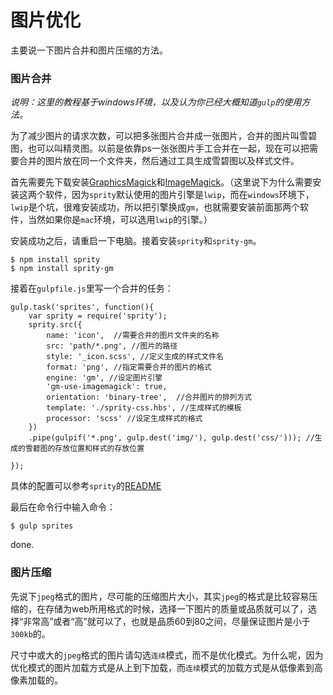 # 图片优化

主要说一下图片合并和图片压缩的方法。

### 图片合并

*说明：这里的教程基于windows环境，以及认为你已经大概知道`gulp`的使用方法。*

为了减少图片的请求次数，可以把多张图片合并成一张图片，合并的图片叫雪碧图，也可以叫精灵图。以前是依靠ps一张张图片手工合并在一起，现在可以把需要合并的图片放在同一个文件夹，然后通过工具生成雪碧图以及样式文件。

首先需要先下载安装[GraphicsMagick](http://www.graphicsmagick.org/)和[ImageMagick](http://www.imagemagick.org/script/index.php)。（这里说下为什么需要安装这两个软件，因为`sprity`默认使用的图片引擎是`lwip`，而在`windows`环境下，`lwip`是个坑，很难安装成功，所以把引擎换成`gm`，也就需要安装前面那两个软件，当然如果你是`mac`环境，可以选用`lwip`的引擎。）

安装成功之后，请重启一下电脑。接着安装`sprity`和`sprity-gm`。
````
$ npm install sprity
$ npm install sprity-gm
````

接着在`gulpfile.js`里写一个合并的任务：
````
gulp.task('sprites', function(){
    var sprity = require('sprity');
    sprity.src({
        name: 'icon',  //需要合并的图片文件夹的名称
        src: 'path/*.png', //图片的路径
        style: '_icon.scss', //定义生成的样式文件名
        format: 'png', //指定需要合并的图片的格式
        engine: 'gm', //设定图片引擎
        'gm-use-imagemagick': true,
        orientation: 'binary-tree',  //合并图片的排列方式
        template: './sprity-css.hbs', //生成样式的模板
        processor: 'scss' //设定生成样式的格式
    })
    .pipe(gulpif('*.png', gulp.dest('img/'), gulp.dest('css/'))); //生成的雪碧图的存放位置和样式的存放位置

});
````
具体的配置可以参考`sprity`的[README](https://github.com/sprity/sprity)

最后在命令行中输入命令：
````
$ gulp sprites
````
done.

### 图片压缩

先说下`jpeg`格式的图片，尽可能的压缩图片大小，其实`jpeg`的格式是比较容易压缩的，在存储为web所用格式的时候，选择一下图片的质量或品质就可以了，选择“非常高”或者“高”就可以了，也就是品质60到80之间，尽量保证图片是小于`300kb`的。

尺寸中或大的`jpeg`格式的图片请勾选`连续`模式，而不是优化模式。为什么呢，因为优化模式的图片加载方式是从上到下加载，而`连续`模式的加载方式是从低像素到高像素加载的。